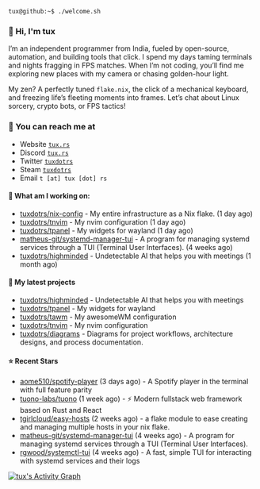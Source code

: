 ```console
tux@github:~$ ./welcome.sh
```

### 👋 Hi, I'm tux 
I’m an independent programmer from India, fueled by open-source, automation, and building tools that click. I spend my days taming terminals and nights fragging in FPS matches. When I’m not coding, you’ll find me exploring new places with my camera or chasing golden-hour light.

My zen? A perfectly tuned ```flake.nix```, the click of a mechanical keyboard, and freezing life’s fleeting moments into frames. Let’s chat about Linux sorcery, crypto bots, or FPS tactics!

### 📧 You can reach me at

* Website [`tux.rs`](https://tux.rs)
* Discord [`tux.rs`](https://discord.gg/7YvNafxMWe)
* Twitter [`tuxdotrs`](https://x.com/tuxdotrs)
* Steam [`tuxdotrs`](https://steamcommunity.com/id/tuxdotrs)
* Email `t [at] tux [dot] rs`

#### 👷 What am I working on:


- [tuxdotrs/nix-config](https://github.com/tuxdotrs/nix-config) - My entire infrastructure as a Nix flake. (1 day ago)
- [tuxdotrs/tnvim](https://github.com/tuxdotrs/tnvim) - My nvim configuration (1 day ago)
- [tuxdotrs/tpanel](https://github.com/tuxdotrs/tpanel) - My widgets for wayland (1 day ago)
- [matheus-git/systemd-manager-tui](https://github.com/matheus-git/systemd-manager-tui) - A program for managing systemd services through a TUI (Terminal User Interfaces). (4 weeks ago)
- [tuxdotrs/highminded](https://github.com/tuxdotrs/highminded) - Undetectable AI that helps you with meetings (1 month ago)

#### 🌱 My latest projects

- [tuxdotrs/highminded](https://github.com/tuxdotrs/highminded) - Undetectable AI that helps you with meetings
- [tuxdotrs/tpanel](https://github.com/tuxdotrs/tpanel) - My widgets for wayland
- [tuxdotrs/tawm](https://github.com/tuxdotrs/tawm) - My awesomeWM configuration
- [tuxdotrs/tnvim](https://github.com/tuxdotrs/tnvim) - My nvim configuration
- [tuxdotrs/diagrams](https://github.com/tuxdotrs/diagrams) - Diagrams for project workflows, architecture designs, and process documentation.

#### ⭐ Recent Stars

- [aome510/spotify-player](https://github.com/aome510/spotify-player) (3 days ago) - A Spotify player in the terminal with full feature parity
- [tuono-labs/tuono](https://github.com/tuono-labs/tuono) (1 week ago) - ⚡ Modern fullstack web framework based on Rust and React
- [tgirlcloud/easy-hosts](https://github.com/tgirlcloud/easy-hosts) (2 weeks ago) - a flake module to ease creating and managing multiple hosts in your nix flake.
- [matheus-git/systemd-manager-tui](https://github.com/matheus-git/systemd-manager-tui) (4 weeks ago) - A program for managing systemd services through a TUI (Terminal User Interfaces).
- [rgwood/systemctl-tui](https://github.com/rgwood/systemctl-tui) (4 weeks ago) - A fast, simple TUI for interacting with systemd services and their logs

<div>
    <a href="#"><img alt="tux's Activity Graph" src="https://github-readme-activity-graph.vercel.app/graph?username=tuxdotrs&custom_title=tux%27s%20Contribution%20Graph&bg_color=0D1117&color=FFFFFF&line=2c83f8&point=FFFFFF&hide_border=true" /></a>
<div> 
